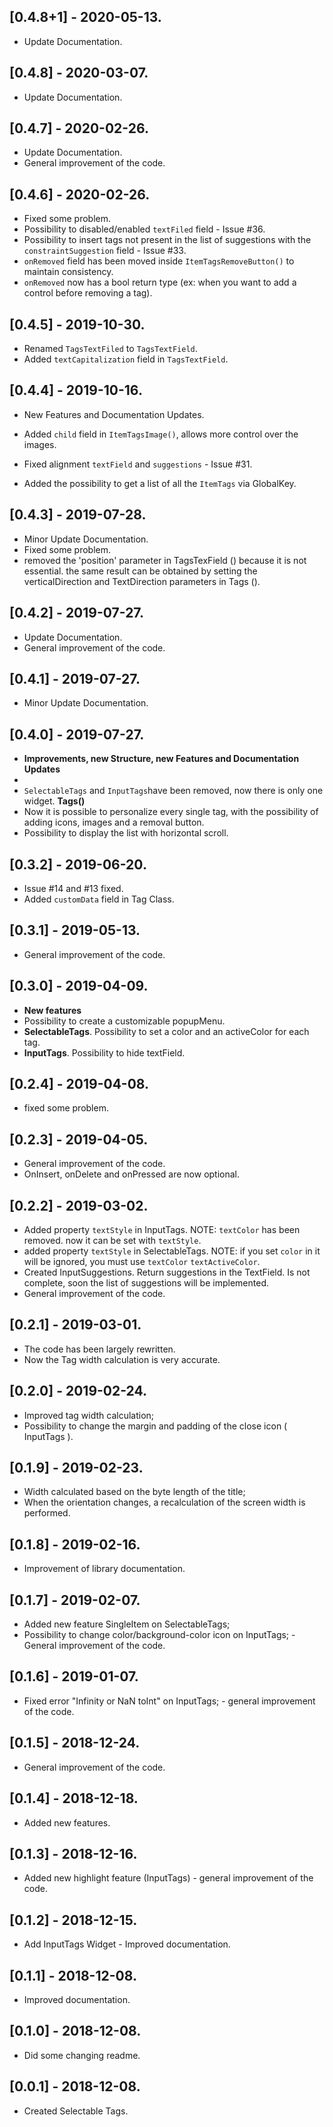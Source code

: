 ## [0.4.8+1] - 2020-05-13.

* Update Documentation.

## [0.4.8] - 2020-03-07.

* Update Documentation.

## [0.4.7] - 2020-02-26.

* Update Documentation.
* General improvement of the code.

## [0.4.6] - 2020-02-26.

* Fixed some problem.
* Possibility to disabled/enabled `textFiled` field - Issue #36.
* Possibility to insert tags not present in the list of suggestions with the `constraintSuggestion` field - Issue #33.
* `onRemoved` field has been moved inside `ItemTagsRemoveButton()` to maintain consistency.
* `onRemoved` now has a bool return type (ex: when you want to add a control before removing a tag).

## [0.4.5] - 2019-10-30.

* Renamed `TagsTextFiled` to `TagsTextField`.
* Added `textCapitalization` field in `TagsTextField`.

## [0.4.4] - 2019-10-16.

* New Features and Documentation Updates.

* Added `child` field in `ItemTagsImage()`, allows more control over the images.
* Fixed alignment `textField` and `suggestions` - Issue #31.
* Added the possibility to get a list of all the `ItemTags` via GlobalKey<TagsState>.

## [0.4.3] - 2019-07-28.

* Minor Update Documentation.
* Fixed some problem.
* removed the 'position' parameter  in TagsTexField () because it is not essential. the same result can be obtained by setting the verticalDirection and TextDirection parameters in Tags ().

## [0.4.2] - 2019-07-27.

* Update Documentation.
* General improvement of the code.

## [0.4.1] - 2019-07-27.

* Minor Update Documentation.

## [0.4.0] - 2019-07-27.

* **Improvements, new Structure, new Features and Documentation Updates**
*
* `SelectableTags` and `InputTags`have been removed, now there is only one widget. **Tags()**
* Now it is possible to personalize every single tag, with the possibility of adding icons, images and a removal button.
* Possibility to display the list with horizontal scroll.

## [0.3.2] - 2019-06-20.

* Issue #14 and #13 fixed.
* Added `customData` field in Tag Class.

## [0.3.1] - 2019-05-13.

* General improvement of the code.

## [0.3.0] - 2019-04-09.

* **New features**
* Possibility to create a customizable popupMenu.
* **SelectableTags**. Possibility to set a color and an activeColor for each tag.
* **InputTags**. Possibility to hide textField.

## [0.2.4] - 2019-04-08.

* fixed some problem.

## [0.2.3] - 2019-04-05.

* General improvement of the code.
* OnInsert, onDelete and onPressed are now optional.

## [0.2.2] - 2019-03-02.

* Added property `textStyle` in InputTags. NOTE: `textColor` has been removed. now it can be set with `textStyle`.
* added property `textStyle` in SelectableTags. NOTE: if you set `color` in it will be ignored, you must use `textColor` `textActiveColor`.
* Created InputSuggestions. Return suggestions in the TextField. Is not complete, soon the list of suggestions will be implemented.
* General improvement of the code.

## [0.2.1] - 2019-03-01.

* The code has been largely rewritten.
* Now the Tag width calculation is very accurate.

## [0.2.0] - 2019-02-24.

* Improved tag width calculation; 
* Possibility to change the margin and padding of the close icon ( InputTags ).

## [0.1.9] - 2019-02-23.

* Width calculated based on the byte length of the title; 
* When the orientation changes, a recalculation of the screen width is performed.

## [0.1.8] - 2019-02-16.

* Improvement of library documentation.

## [0.1.7] - 2019-02-07.

* Added new feature SingleItem on SelectableTags; 
* Possibility to change color/background-color icon on InputTags; - General improvement of the code.

## [0.1.6] - 2019-01-07.

* Fixed error "Infinity or NaN toInt" on InputTags; - general improvement of the code.

## [0.1.5] - 2018-12-24.

* General improvement of the code.

## [0.1.4] - 2018-12-18.

* Added new features.

## [0.1.3] - 2018-12-16.

* Added new highlight feature (InputTags) - general improvement of the code.

## [0.1.2] - 2018-12-15.

* Add InputTags Widget - Improved documentation.

## [0.1.1] - 2018-12-08.

* Improved documentation.

## [0.1.0] - 2018-12-08.

* Did some changing readme.

## [0.0.1] - 2018-12-08.

* Created Selectable Tags.
